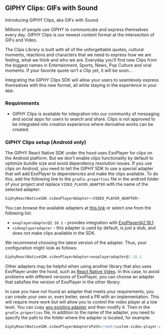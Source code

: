 ## GIPHY Clips: GIFs with Sound

Introducing GIPHY Clips, aka GIFs with Sound.

Millions of people use GIPHY to communicate and express themselves every day. GIPHY Clips is our newest content format
at the intersection of GIFs and Video.

The Clips Library is built with all of the unforgettable quotes, cultural moments, reactions and characters that we need
to express how we are feeling, what we think and who we are. Everyday you’ll find new Clips from the biggest names in
Entertainment, Sports, News, Pop Culture and viral moments. If your favorite quote isn’t a Clip yet, it will be soon...

Integrating the GIPHY Clips SDK will allow your users to seamlessly express themselves with this new format, all while
staying in the experience in your app.

### Requirements

- GIPHY Clips is available for integration into our community of messaging and social apps for users to search and
  share. Clips is not approved to be integrated into creation experience where derivative works can be created.

### GIPHY Clips setup (Android only)

The GIPHY React Native SDK under the hood uses ExoPlayer for clips on the Android platform. But we don't enable clips
functionality by default to optimize bundle size and avoid dependency resolution issues. If you use clips on Android,
you need to tell the GIPHY SDK to use a special adapter that will add ExoPlayer to dependencies and make the clips
available. To do this, add the following line to the `gradle.properties` file in the android folder of your project and
replace `VIDEO_PLAYER_ADAPTER` with the name of the selected adapter:

```groovy
GiphyReactNativeSDK.videoPlayerAdapter=<VIDEO_PLAYER_ADAPTER>
```

You can browse the available adapters at [this link](../android/resources) or select one from the following list:

- `exoplayeradapter@2.18.1` - provides integration with ExoPlayer@2.18.1.
- `videoplayeradapter` - this adapter is used by default, is just a stub, and does not make clips available in the SDK.

We recommend choosing the latest version of the adapter. Thus, your configuration might look as follows:

```groovy
GiphyReactNativeSDK.videoPlayerAdapter=exoplayeradapter@2.18.1
```

Other adapters may be helpful when using another library that also uses ExoPlayer under the hood, such as [React Native
Video](https://github.com/react-native-video/react-native-video). In this case, to avoid problems with different
versions of ExoPlayer, you can choose an adapter that satisfies
the version of ExoPlayer in the other library.

In case you have not found an adapter that meets your requirements, you can create your own or, even better, send a PR
with an implementation. This will require more work but will allow you to control the video player at a low level. You
can copy [any existing adapter](../android/resources) and then modify it. Then in the `gradle.properties` file, in addition to the name of the
adapter, you need to specify the path to the folder where the adapter is located, for example:
```groovy
GiphyReactNativeSDK.videoPlayerAdaptersPath=/root/custom-video-player-adapters/
```
